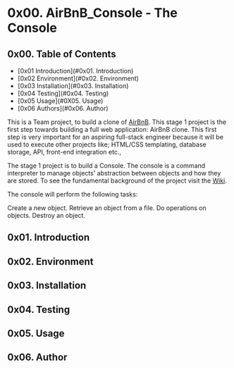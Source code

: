 # 0x00. AirBnB_Console - The Console #
## 0x00. Table of Contents ##
- [0x01 Introduction](#0x01. Introduction)
- [0x02 Environment](#0x02. Environment)
- [0x03 Installation](#0x03. Installation)
- [0x04 Testing](#0x04. Testing)
- [0x05 Usage](#0X05. Usage)
- [0x06 Authors](#0x06. Author)

This is a Team project, to build a clone of [AirBnB](https://www.airbnb.com/). 
This stage 1 project is the first step towards building a full web application: AirBnB clone. 
This first step is very important for an aspiring full-stack engineer because it will be used to execute other projects like; HTML/CSS templating, database storage, API, front-end integration etc.,

The stage 1 project is to build a Console. 
The console is a command interpreter to manage objects' abstraction between objects and how they are stored.
To see the fundamental background of the project visit the [Wiki](https://en.wikipedia.org/wiki/Airbnb).

The console will perform the following tasks:

Create a new object.
Retrieve an object from a file.
Do operations on objects.
Destroy an object.

## 0x01. Introduction ##
## 0x02. Environment ##
## 0x03. Installation ##
## 0x04. Testing ##
## 0x05. Usage ##
## 0x06. Author ##
